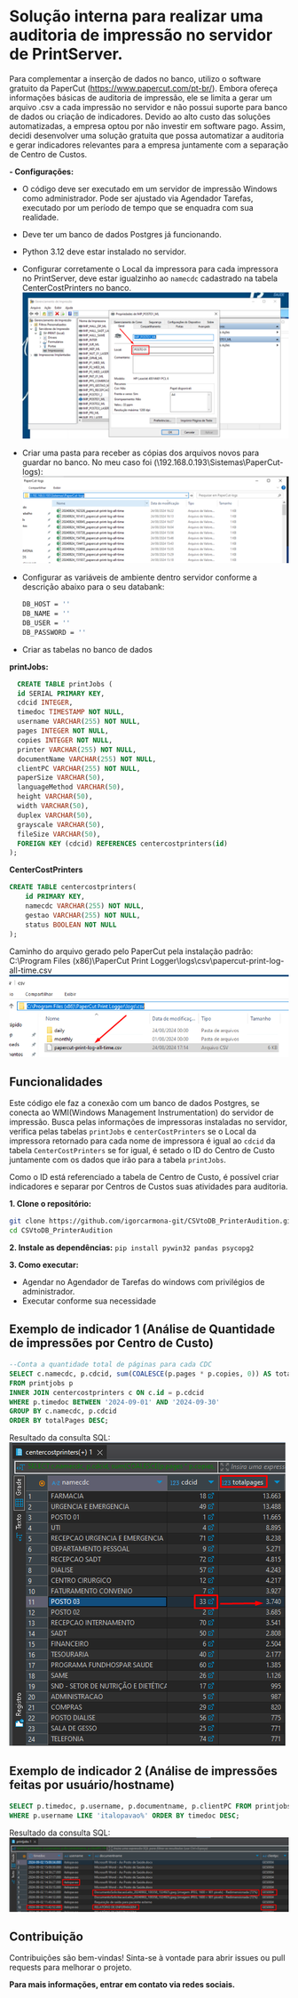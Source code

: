 # Solução interna para realizar uma auditoria de impressão no servidor de PrintServer.

Para complementar a inserção de dados no banco, utilizo o software gratuito da PaperCut (https://www.papercut.com/pt-br/). Embora ofereça informações básicas de auditoria de impressão, ele se limita a gerar um arquivo .csv a cada impressão no servidor e não possui suporte para banco de dados ou criação de indicadores. Devido ao alto custo das soluções automatizadas, a empresa optou por não investir em software pago. Assim, decidi desenvolver uma solução gratuita que possa automatizar a auditoria e gerar indicadores relevantes para a empresa juntamente com a separação de Centro de Custos.

**- Configurações:**
- O código deve ser executado em um servidor de impressão Windows como administrador. Pode ser ajustado via Agendador Tarefas, executado por um período de tempo que se enquadra com sua realidade.
- Deve ter um banco de dados Postgres já funcionando.
- Python 3.12 deve estar instalado no servidor.
- Configurar corretamente o Local da impressora para cada impressora no PrintServer, deve estar igualzinho ao `namecdc` cadastrado na tabela CenterCostPrinters no banco.
![localPrinter](imagesMD/locationPrinter.png)

- Criar uma pasta para receber as cópias dos arquivos novos para guardar no banco. No meu caso foi (\\192.168.0.193\Sistemas\PaperCut-logs\):
![remoteFolder](imagesMD/remoteFolder.png)

- Configurar as variáveis de ambiente dentro servidor conforme a descrição abaixo para o seu databank:
  ```bash
  DB_HOST = ''
  DB_NAME = ''
  DB_USER = ''
  DB_PASSWORD = ''
  ```
- Criar as tabelas no banco de dados
  
**printJobs:**
  ```sql
    CREATE TABLE printJobs (
    id SERIAL PRIMARY KEY,
    cdcid INTEGER,
    timedoc TIMESTAMP NOT NULL,
    username VARCHAR(255) NOT NULL,
    pages INTEGER NOT NULL,
    copies INTEGER NOT NULL,
    printer VARCHAR(255) NOT NULL,
    documentName VARCHAR(255) NOT NULL,
    clientPC VARCHAR(255) NOT NULL,
    paperSize VARCHAR(50),
    languageMethod VARCHAR(50),
    height VARCHAR(50),
    width VARCHAR(50),
    duplex VARCHAR(50),
    grayscale VARCHAR(50),
    fileSize VARCHAR(50),
    FOREIGN KEY (cdcid) REFERENCES centercostprinters(id)
  );
  ```
**CenterCostPrinters**
```sql
CREATE TABLE centercostprinters(
	id PRIMARY KEY,
	namecdc VARCHAR(255) NOT NULL,
	gestao VARCHAR(255) NOT NULL,
	status BOOLEAN NOT NULL
);
```

Caminho do arquivo gerado pelo PaperCut pela instalação padrão: C:\Program Files (x86)\PaperCut Print Logger\logs\csv\papercut-print-log-all-time.csv
![pathFile](imagesMD/path-file-papercut.png)

## Funcionalidades

Este código ele faz a conexão com um banco de dados Postgres, se conecta ao WMI(Windows Management Instrumentation) do servidor de impressão. 
Busca pelas informações de impressoras instaladas no servidor, verifica pelas tabelas `printJobs` e `centerCostPrinters` se o Local da impressora retornado para cada nome de impressora é igual ao `cdcid` da tabela `CenterCostPrinters` se for igual, é setado o ID do Centro de Custo juntamente com os dados que irão para a tabela `printJobs`.

Como o ID está referenciado a tabela de Centro de Custo, é possível criar indicadores e separar por Centros de Custos suas atividades para auditoria.

**1. Clone o repositório:**

```bash
git clone https://github.com/igorcarmona-git/CSVtoDB_PrinterAudition.git
cd CSVtoDB_PrinterAudition
```

**2. Instale as dependências:**
`pip install pywin32 pandas psycopg2`

**3. Como executar:**
- Agendar no Agendador de Tarefas do windows com privilégios de administrador.
- Executar conforme sua necessidade

## Exemplo de indicador 1 (Análise de Quantidade de impressões por Centro de Custo)
```sql
--Conta a quantidade total de páginas para cada CDC
SELECT c.namecdc, p.cdcid, sum(COALESCE(p.pages * p.copies, 0)) AS totalPages
FROM printjobs p
INNER JOIN centercostprinters c ON c.id = p.cdcid
WHERE p.timedoc BETWEEN '2024-09-01' AND '2024-09-30'
GROUP BY c.namecdc, p.cdcid 
ORDER BY totalPages DESC;
```
Resultado da consulta SQL:
![pathFile](imagesMD/querySQL.png)

## Exemplo de indicador 2 (Análise de impressões feitas por usuário/hostname)
```sql
SELECT p.timedoc, p.username, p.documentname, p.clientPC FROM printjobs p 
WHERE p.username LIKE 'italopavao%' ORDER BY timedoc DESC;
```
Resultado da consulta SQL:
![pathFile](imagesMD/querySQL2.png)

## Contribuição
Contribuições são bem-vindas! Sinta-se à vontade para abrir issues ou pull requests para melhorar o projeto.

**Para mais informações, entrar em contato via redes sociais.**
